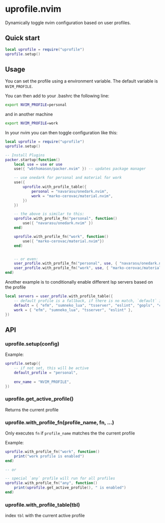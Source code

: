 # uprofile.nvim

Dynamically toggle nvim configuration based on user profiles.

## Quick start

```lua
local uprofile = require("uprofile")
uprofile.setup()
```

## Usage

You can set the profile using a environment variable. The default variable is `NVIM_PROFILE`.

You can then add to your .bashrc the following line:

```bash
export NVIM_PROFILE=personal
```

and in another machine

```bash
export NVIM_PROFILE=work
```

In your nvim you can then toggle configuration like this:

```lua
local uprofile = require("uprofile")
uprofile.setup()

-- Install Plugins
packer.startup(function()
    local use = use or use
    use({ "wbthomason/packer.nvim" }) -- updates package manager

    -- use onedark for personal and material for work
    use({ 
        uprofile.with_profile_table({
            personal = "navarasu/onedark.nvim",
            work = "marko-cerovac/material.nvim",
        })
    })

    -- the above is similar to this:
    uprofile.with_profile_fn("personal", function()
        use({ "navarasu/onedark.nvim" })
    end)

    uprofile.with_profile_fn("work", function()
        use({ "marko-cerovac/material.nvim"})
    end)


    -- or even:
    user_profile.with_profile_fn("personal", use, { "navarasu/onedark.nvim" })
    user_profile.with_profile_fn("work", use, { "marko-cerovac/material.nvim"})
end)
```

Another example is to conditionally enable different lsp servers based on the profile

```lua
local servers = user_profile.with_profile_table({
    -- default profile is a fallback, if there is no match, `default` is returned
    default = { "efm", "sumneko_lua", "tsserver", "eslint", "gopls", "clangd", "rust_analyzer", "pyright" },
    work = { "efm", "sumneko_lua", "tsserver", "eslint" },
})
```

## API

### uprofile.setup(config)

Example:

```lua
uprofile.setup({
    -- if not set, this will be active
    default_profile = "personal",
    
    env_name = "NVIM_PROFILE",
})
```

### uprofile.get_active_profile()

Returns the current profile

### uprofile.with_profile_fn(profile_name, fn, ...)

Only executes `fn` if `profile_name` matches the the current profile

Example:

```lua
uprofile.with_profile_fn("work", function()
    print("work profile is enabled")
end)

-- or

-- special `any` profile will run for all profiles
uprofile.with_profile_fn("any", function()
    print(uprofile.get_active_profile(), " is enabled")
end)
```

### uprofile.with_profile_table(tbl)

index `tbl` with the current active profile

